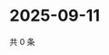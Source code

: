 # 2025-09-11

共 0 条

<!-- BEGIN ZHIHUVIDEO -->
<!-- 最后更新时间 Thu Sep 11 2025 02:15:44 GMT+0800 (China Standard Time) -->

<!-- END ZHIHUVIDEO -->
